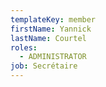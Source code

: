 ```yaml
---
templateKey: member
firstName: Yannick
lastName: Courtel
roles:
  - ADMINISTRATOR
job: Secrétaire
---
```

